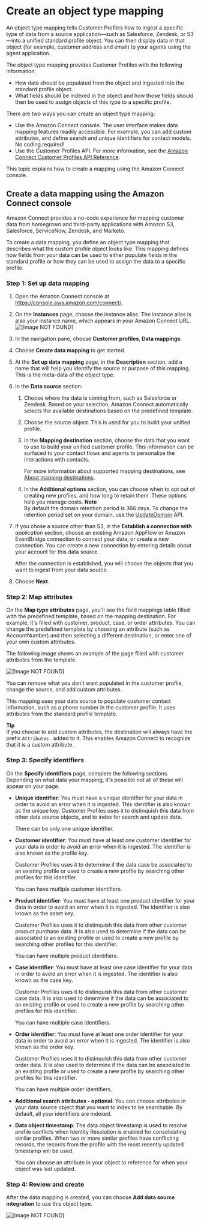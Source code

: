 # Create an object type mapping<a name="create-object-type-mapping"></a>

An object type mapping tells Customer Profiles how to ingest a specific type of data from a source application—such as Salesforce, Zendesk, or S3—into a unified standard profile object\. You can then display data in that object \(for example, customer address and email\) to your agents using the agent application\.

The object type mapping provides Customer Profiles with the following information: 
+ How data should be populated from the object and ingested into the standard profile object\.
+ What fields should be indexed in the object and how those fields should then be used to assign objects of this type to a specific profile\.

There are two ways you can create an object type mapping:
+ Use the Amazon Connect console\. The user interface makes data mapping features readily accessible\. For example, you can add custom attributes, and define search and unique identifiers for contact models\. No coding required\! 
+ Use the Customer Profiles API\. For more information, see the [Amazon Connect Customer Profiles API Reference](https://docs.aws.amazon.com/customerprofiles/latest/APIReference/Welcome.html)\.

This topic explains how to create a mapping using the Amazon Connect console\.

## Create a data mapping using the Amazon Connect console<a name="create-object-type-mapping-ui"></a>

Amazon Connect provides a no\-code experience for mapping customer data from homegrown and third\-party applications with Amazon S3, Salesforce, ServiceNow, Zendesk, and Marketo\.

To create a data mapping, you define an object type mapping that describes what the custom profile object looks like\. This mapping defines how fields from your data can be used to either populate fields in the standard profile or how they can be used to assign the data to a specific profile\.

### Step 1: Set up data mapping<a name="step1-how-to-set-up-data-mapping"></a>

1. Open the Amazon Connect console at [https://console\.aws\.amazon\.com/connect/](https://console.aws.amazon.com/connect/)\.

1. On the **Instances** page, choose the instance alias\. The instance alias is also your instance name, which appears in your Amazon Connect URL\.  
![\[Image NOT FOUND\]](http://docs.aws.amazon.com/connect/latest/adminguide/images/instance.png)

1. In the navigation pane, choose **Customer profiles**, **Data mappings**\.

1. Choose **Create data mapping** to get started\.

1. At the **Set up data mapping** page, in the **Description** section, add a name that will help you identify the source or purpose of this mapping\. This is the meta\-data of the object type\. 

1. In the **Data source** section:

   1. Choose where the data is coming from, such as Salesforce or Zendesk\. Based on your selection, Amazon Connect automatically selects the available destinations based on the predefined template\. 

   1. Choose the source object\. This is used for you to build your unified profile\.

   1. In the **Mapping destination** section, choose the data that you want to use to build your unified customer profile\. This information can be surfaced to your contact flows and agents to personalize the interactions with contacts\.

      For more information about supported mapping destinations, see [About mapping destinations](about-mapping-destinations.md)\.

   1. In the **Additional options** section, you can choose when to opt out of creating new profiles, and how long to retain them\. These options help you manage costs\.
**Note**  
By default the domain retention period is 366 days\. To change the retention period set on your domain, use the [UpdateDomain](https://docs.aws.amazon.com/customerprofiles/latest/APIReference/API_UpdateDomain.html) API\. 

1. If you chose a source other than S3, in the **Establish a connection with** *application* section, choose an existing Amazon AppFlow or Amazon EventBridge connection to connect your data, or create a new connection\. You can create a new connection by entering details about your account for this data source\.

   After the connection is established, you will choose the objects that you want to ingest from your data source\. 

1. Choose **Next**\.

### Step 2: Map attributes<a name="step2-how-to-map-attributes"></a>

On the **Map *type* attributes** page, you'll see the field mappings table filled with the predefined template, based on the mapping destination\. For example, it's filled with customer, product, case, or order attributes\. You can change the predefined template by choosing an attribute \(such as AccountNumber\) and then selecting a different destination, or enter one of your own custom attributes\. 

The following image shows an example of the page filled with customer attributes from the template\.

![\[Image NOT FOUND\]](http://docs.aws.amazon.com/connect/latest/adminguide/images/customer-profiles-data-mapping-2.png)

You can remove what you don’t want populated in the customer profile, change the source, and add custom attributes\.

This mapping uses your data source to populate customer contact information, such as a phone number in the customer profile\. It uses attributes from the standard profile template\.

**Tip**  
If you choose to add custom attributes, the destination will always have the prefix `Attributes.` added to it\. This enables Amazon Connect to recognize that it is a custom attribute\.

### Step 3: Specify identifiers<a name="step3-how-to-specify-identifiers"></a>

On the **Specify identifiers** page, complete the following sections\. Depending on what data your mapping, it's possible not all of these will appear on your page\.
+ **Unique identifier**: You must have a unique identifier for your data in order to avoid an error when it is ingested\. This identifier is also known as the unique key\. Customer Profiles uses it to distinquish this data from other data source objects, and to index for search and update data\. 

  There can be only one unique identifier\.
+ **Customer identifier**: You must have at least one customer identifier for your data in order to avoid an error when it is ingested\. The identifier is also known as the profile key\.

  Customer Profiles uses it to determine if the data case be associated to an existing profile or used to create a new profile by searching other profiles for this identifier\.

  You can have mutliple customer identifiers\. 
+ **Product identifier**: You must have at least one product identifier for your data in order to avoid an error when it is ingested\. The identifier is also known as the asset key\.

  Customer Profiles uses it to distinquish this data from other customer product purchase data\. It is also used to determine if the data can be associated to an existing profile or used to create a new profile by searching other profiles for this identifier\.

  You can have multiple product identifiers\.
+ **Case identifier**: You must have at least one case identifier for your data in order to avoid an error when it is ingested\. The identifier is also known as the case key\.

  Customer Profiles uses it to distinquish this data from other customer case data\. It is also used to determine if the data can be associated to an existing profile or used to create a new profile by searching other profiles for this identifier\.

  You can have multiple case identifiers\.
+ **Order identifier**: You must have at least one order identifier for your data in order to avoid an error when it is ingested\. The identifier is also known as the order key\.

  Customer Profiles uses it to distinquish this data from other customer order data\. It is also used to determine if the data can be associated to an existing profile or used to create a new profile by searching other profiles for this identifier\.

  You can have multiple order identifiers\.
+ **Additional search attributes \- optional**: You can choose attributes in your data source object that you want to index to be searchable\. By default, all your identifiers are indexed\.
+ **Data object timestamp**: The data object timestamp is used to resolve profile conflicts when Identity Resolution is enabled for consolidating similar profiles\. When two or more similar profiles have conflicting records, the records from the profile with the most recently updated timestamp will be used\.

  You can choose an attribute in your object to reference for when your object was last updated\.

### Step 4: Review and create<a name="step4-how-to-review"></a>

After the data mapping is created, you can choose **Add data source integration** to use this object type\. 

![\[Image NOT FOUND\]](http://docs.aws.amazon.com/connect/latest/adminguide/images/customer-profiles-data-mapping-3.png)